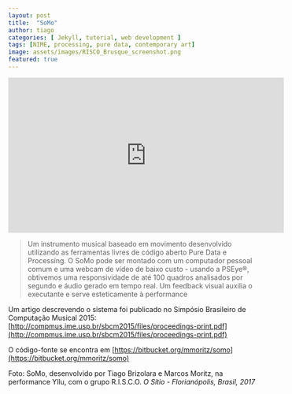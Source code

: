 ```yaml
---
layout: post
title:  "SoMo"
author: tiago
categories: [ Jekyll, tutorial, web development ]
tags: [NIME, processing, pure data, contemporary art]
image: assets/images/RISCO_Brusque_screenshot.png
featured: true
---
```


<iframe width="560" height="315" src="https://www.youtube.com/embed/SHhqdaUqi8Y" frameborder="0" allow="accelerometer; autoplay; clipboard-write; encrypted-media; gyroscope; picture-in-picture" allowfullscreen></iframe>


> Um instrumento musical baseado em movimento desenvolvido utilizando as ferramentas livres de código aberto Pure Data e Processing. O SoMo pode ser montado com um computador pessoal comum e uma webcam de vídeo de baixo custo - usando a PSEye®,  obtivemos uma responsividade de até 100 quadros analisados por segundo e áudio gerado em tempo real. Um feedback visual auxilia o executante e serve esteticamente à performance

Um artigo descrevendo o sistema foi publicado no Simpósio Brasileiro de Computação Musical 2015: [http://compmus.ime.usp.br/sbcm2015/files/proceedings-print.pdf](http://compmus.ime.usp.br/sbcm2015/files/proceedings-print.pdf)

O código-fonte se encontra em [https://bitbucket.org/mmoritz/somo](https://bitbucket.org/mmoritz/somo)

Foto: SoMo, desenvolvido por Tiago Brizolara e Marcos Moritz, na performance Yllu, com o grupo R.I.S.C.O. *O Sítio - Florianópolis, Brasil, 2017*

